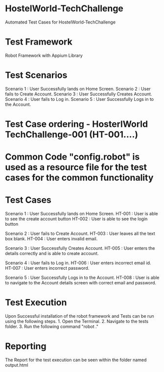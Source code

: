 # HostelWorld-TechChallenge
 Automated Test Cases for HostelWorld-TechChallenge

# Test Framework
Robot Framework with Appium Library

# Test Scenarios
Scenario 1 : User Successfully lands on Home Screen.
Scenario 2 : User fails to Create Account.
Scenario 3 : User Successfully Creates Account.
Scenario 4 : User fails to Log in.
Scenario 5 : User Successfully Logs in to the Account.

# Test Case ordering - HosterlWorld TechChallenge-001 (HT-001....)

# Common Code "config.robot" is used as a resource file for the test cases for the common functionality

# Test Cases
Scenario 1 : User Successfully lands on Home Screen.
    HT-001 : User is able to see the create account button
    HT-002 : User is able to see the login button

Scenario 2 : User fails to Create Account.
    HT-003 : User leaves all the text box blank.
    HT-004 : User enters invalid email.

Scenario 3 : User Successfully Creates Account.
    HT-005 : User enters the details correctly and is able to create account.

Scenario 4 : User fails to Log in.
    HT-006 : User enters incorrect email id.
    HT-007 : User enters incorrect password.

Scenario 5 : User Successfully Logs in to the Account.
    HT-008 : User is able to navigate to the Account details screen with correct email and password.

# Test Execution
Upon Successful installation of the robot framework and Tests can be run using the following steps.
    1. Open the Terminal.
    2. Navigate to the tests folder.
    3. Run the following command "robot ."

# Reporting
The Report for the test execution can be seen within the folder named output.html